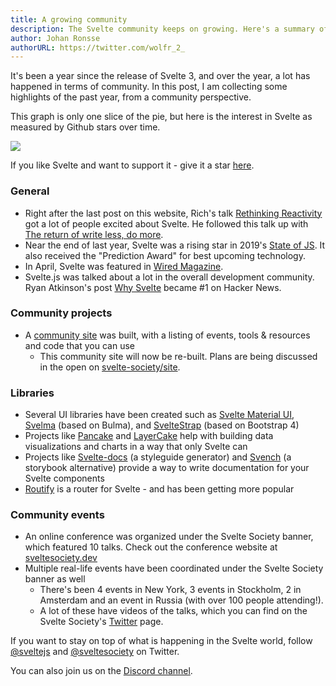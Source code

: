 ```yaml
---
title: A growing community
description: The Svelte community keeps on growing. Here's a summary of what's been happening over the past year.
author: Johan Ronsse
authorURL: https://twitter.com/wolfr_2_
---
```


It's been a year since the release of Svelte 3, and over the year, a lot has happened in terms of community. In this post, I am collecting some highlights of the past year, from a community perspective.

This graph is only one slice of the pie, but here is the interest in Svelte as measured by Github stars over time.

<img src="/blog/graph.png" style="max-width: 100%;">

If you like Svelte and want to support it - give it a star [here](https://github.com/sveltejs/svelte).

### General

* Right after the last post on this website, Rich's talk [Rethinking Reactivity](https://www.youtube.com/watch?v=AdNJ3fydeao) got a lot of people excited about Svelte. He followed this talk up with [The return of write less, do more](https://www.youtube.com/watch?v=BzX4aTRPzno).
* Near the end of last year, Svelte was a rising star in 2019's [State of JS](https://2019.stateofjs.com/front-end-frameworks/). It also received the "Prediction Award" for best upcoming technology.
* In April, Svelte was featured in [Wired Magazine](https://www.wired.com/story/javascript-framework-puts-web-pages-diet/).
* Svelte.js was talked about a lot in the overall development community. Ryan Atkinson's post [Why Svelte](https://github.com/feltcoop/why-svelte) became #1 on Hacker News.

### Community projects

* A [community site](https://svelte-community.netlify.com/) was built, with a listing of events, tools & resources and code that you can use
    * This community site will now be re-built. Plans are being discussed in the open on [svelte-society/site](https://github.com/svelte-society/site/).

### Libraries

* Several UI libraries have been created such as [Svelte Material UI](https://github.com/hperrin/svelte-material-ui), [Svelma](https://github.com/c0bra/svelma) (based on Bulma), and [SvelteStrap](https://github.com/bestguy/sveltestrap) (based on Bootstrap 4)
* Projects like [Pancake](https://pancake-charts.surge.sh/) and [LayerCake](https://layercake.graphics/) help with building data visualizations and charts in a way that only Svelte can
* Projects like [Svelte-docs](https://github.com/AlexxNB/svelte-docs/) (a styleguide generator) and [Svench](https://github.com/rixo/svench) (a storybook alternative) provide a way to write documentation for your Svelte components
* [Routify](https://routify.dev/) is a router for Svelte - and has been getting more popular

### Community events

* An online conference was organized under the Svelte Society banner, which featured 10 talks. Check out the conference website at [sveltesociety.dev](https://sveltesociety.dev/)
* Multiple real-life events have been coordinated under the Svelte Society banner as well
    * There's been 4 events in New York, 3 events in Stockholm, 2 in Amsterdam and an event in Russia (with over 100 people attending!).
    * A lot of these have videos of the talks, which you can find on the Svelte Society's [Twitter](https://twitter.com/sveltesociety) page.

If you want to stay on top of what is happening in the Svelte world, follow [@sveltejs](https://twitter.com/sveltejs) and [@sveltesociety](https://twitter.com/sveltesociety) on Twitter.

You can also join us on the [Discord channel](https://svelte.dev/chat).